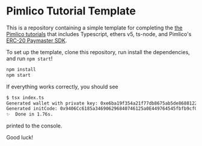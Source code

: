 # Pimlico Tutorial Template

This is a repository containing a simple template for completing the [the Pimlico tutorials](https://docs.pimlico.io/tutorial) that includes Typescript, ethers v5, ts-node, and Pimlico's [ERC-20 Paymaster SDK](https://docs.pimlico.io/reference/erc20-paymaster/sdk).

To set up the template, clone this repository, run install the dependencies, and run `npm start`!

```bash
npm install
npm start
```

If everything works correctly, you should see 

```bash
$ tsx index.ts
Generated wallet with private key: 0xe6ba19f354a21f77db8675ab5de8688122b946d42a886456529057d86c685896
Generated initCode: 0x9406Cc6185a346906296840746125a0E449764545fbfb9cf000000000000000000000000be4a7a463eecc2c79425546d1aef62e091c41f4d0000000000000000000000000000000000000000000000000000000000000000
✨  Done in 1.76s.
```
 printed to the console.

Good luck!
